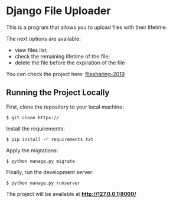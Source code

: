 # Django File Uploader

This is a program that allows you to upload files with their lifetime.

The next options are available:
- view files list;
- check the remaining lifetime of the file;
- delete the file before the expiration of the file

You can check the project here: [filesharing-2019](https://filesharing-2019.herokuapp.com/)

## Running the Project Locally

First, clone the repository to your local machine:

`$ git clone https://`

Install the requirements:

`$ pip install -r requirements.txt`

Apply the migrations:

`$ python manage.py migrate`

Finally, run the development server:

`$ python manage.py runserver`

The project will be available at **http://127.0.0.1:8000/**